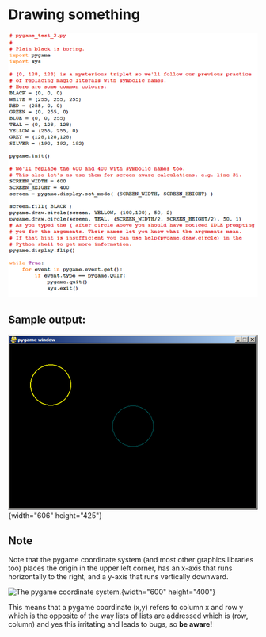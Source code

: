 # Drawing something

![Image of pygame_test_3.py source code.](05_pygame_test_3.py.png)

## Sample output:

![Sample output.](05_pygame_test_3.py.output.png){width="606"
height="425"}

## Note

Note that the pygame coordinate system (and most other graphics
libraries too) places the origin in the upper left corner, has an x-axis
that runs horizontally to the right, and a y-axis that runs vertically
downward.

![The pygame coordinate
system.](05_pygame_coordinate_system.png){width="600" height="400"}

This means that a pygame coordinate (x,y) refers to column x and row y
which is the opposite of the way lists of lists are addressed which is
(row, column) and yes this irritating and leads to bugs, so **be
aware!**
